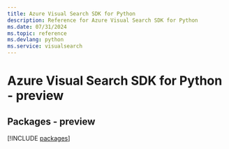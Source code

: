```yaml
---
title: Azure Visual Search SDK for Python
description: Reference for Azure Visual Search SDK for Python
ms.date: 07/31/2024
ms.topic: reference
ms.devlang: python
ms.service: visualsearch
---
```

# Azure Visual Search SDK for Python - preview
## Packages - preview
[!INCLUDE [packages](visual-search-index.md)]